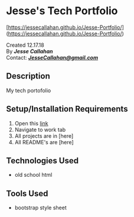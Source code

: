 # Jesse's Tech Portfolio
[https://jessecallahan.github.io/Jesse-Portfolio/] (https://jessecallahan.github.io/Jesse-Portfolio/) 

Created 12.17.18</br>
By _**Jesse Callahan**_</br>
Contact: _**JesseCallahan@gmail.com**_</br>

## Description
My tech portofolio

## Setup/Installation Requirements

1. Open this [link](https://jessecallahan.github.io/Jesse-Portfolio/)
2. Navigate to work tab
3. All projects are in [here]
4. All README's are [here]

## Technologies Used
* old school html

## Tools Used
* bootstrap style sheet 
